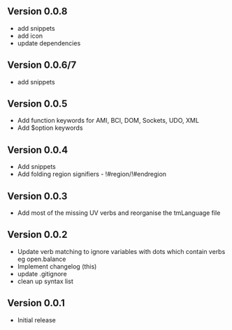 ## Version 0.0.8
- add snippets
- add icon
- update dependencies

## Version 0.0.6/7
- add snippets

## Version 0.0.5
- Add function keywords for AMI, BCI, DOM, Sockets, UDO, XML
- Add $option keywords

## Version 0.0.4
- Add snippets
- Add folding region signifiers - !#region/!#endregion

## Version 0.0.3
- Add most of the missing UV verbs and reorganise the tmLanguage file

## Version 0.0.2
- Update verb matching to ignore variables with dots which contain verbs eg open.balance
- Implement changelog (this)
- update .gitignore
- clean up syntax list

## Version 0.0.1
- Initial release